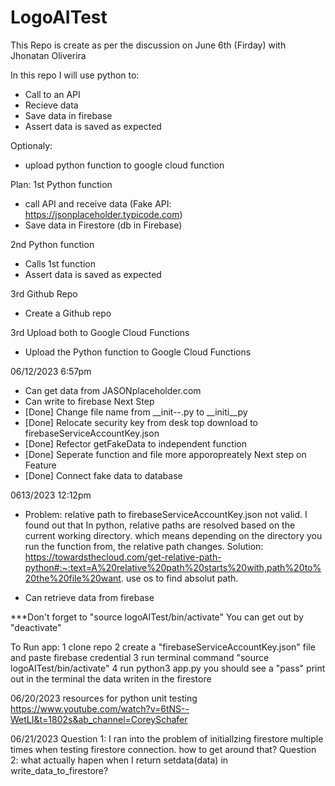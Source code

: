 # LogoAITest
This Repo is create as per the discussion on June 6th (Firday) with Jhonatan Oliverira

In this repo I will use python to:
- Call to an API
- Recieve data
- Save data in firebase
- Assert data is saved as expected

Optionaly:
- upload python function to google cloud function

Plan: 
1st Python function
* call API and receive data (Fake API: https://jsonplaceholder.typicode.com)
* Save data in Firestore (db in Firebase)


2nd Python function
* Calls 1st function
* Assert data is saved as expected

3rd Github Repo
* Create a Github repo

3rd Upload both to Google Cloud Functions
* Upload the Python function to Google Cloud Functions


06/12/2023 6:57pm
- Can get data from JASONplaceholder.com
- Can write to firebase
Next Step
- [Done] Change file name from __init--.py to __initi__py
- [Done] Relocate security key from desk top download to firebaseServiceAccountKey.json
- [Done] Refector getFakeData to independent function
- [Done] Seperate function and file more apporopreately
Next step on Feature
- [Done] Connect fake data to database

0613/2023 12:12pm
- Problem: relative path to firebaseServiceAccountKey.json not valid. I found out that In python, relative paths are resolved based on the current working directory. which means depending on the directory you run the function from, the relative path changes.
  Solution: https://towardsthecloud.com/get-relative-path-python#:~:text=A%20relative%20path%20starts%20with,path%20to%20the%20file%20want.
  use os to find absolut path.
  
- Can retrieve data from firebase

***Don't forget to "source logoAITest/bin/activate" You can get out by "deactivate"

To Run app:
  1 clone repo
  2 create a "firebaseServiceAccountKey.json" file and paste firebase credential
  3 run terminal command "source logoAITest/bin/activate"
  4 run python3 app.py
    you should see a "pass" print out in the terminal the data writen in the firestore

06/20/2023
resources for python unit testing 
https://www.youtube.com/watch?v=6tNS--WetLI&t=1802s&ab_channel=CoreySchafer

06/21/2023
Question 1: I ran into the problem of initiallzing firestore multiple times when testing firestore connection. how to get around that?
Question 2: what actually hapen when I return setdata(data) in write_data_to_firestore? 


